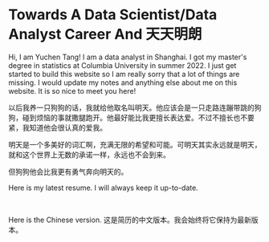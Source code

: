<script src="https://cdnjs.cloudflare.com/ajax/libs/three.js/r134/three.min.js"></script>
<script src="https://cdn.jsdelivr.net/npm/vanta@latest/dist/vanta.birds.min.js"></script>
<script>
VANTA.BIRDS({
  el: "#your-element-selector",
  mouseControls: true,
  touchControls: true,
  gyroControls: false,
  minHeight: 200.00,
  minWidth: 200.00,
  scale: 1.00,
  scaleMobile: 1.00
})
</script>

# Towards A Data Scientist/Data Analyst Career And 天天明朗

Hi, I am Yuchen Tang! I am a data analyst in Shanghai. I got my master's degree in statistics at Columbia University in summer 2022. I just get started to build this website so I am really sorry that a lot of things are missing. I would update my notes and anything else about me on this website. It is so nice to meet you here!

以后我养一只狗狗的话，我就给他取名叫明天。他应该会是一只走路连蹦带跳的狗狗，碰到烦恼的事就撒腿跑开。他最好能比我更擅长表达爱。不过不擅长也不要紧，我知道他会很认真的爱我。

明天是一个多美好的词汇啊，充满无限的希望和可能。可明天其实永远就是明天，就和这个世界上无数的承诺一样，永远也不会到来。

但狗狗他会比我更有勇气奔向明天的。

Here is my latest resume. I will always keep it up-to-date.

<object data="assets/files/Yuchen_Tang_ColumbiaU_StatisticsMA.pdf" type="application/pdf" width="95%" height="600px">
</object>

<!--
; <iframe src="https://www.xmind.net/embed/iR7YAt" width="900px" height="540px" frameborder="0" scrolling="no"></iframe>
-->

<br/>

Here is the Chinese version. 这是简历的中文版本。我会始终将它保持为最新版本。

<object data="assets/files/唐雨辰_哥伦比亚大学_统计学硕士.pdf" type="application/pdf" width="95%" height="600px">
</object>
